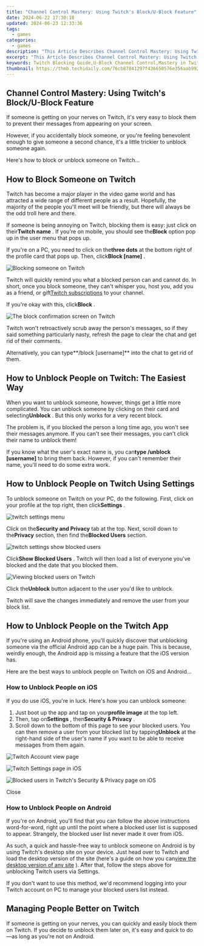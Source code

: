```yaml
---
title: "Channel Control Mastery: Using Twitch's Block/U-Block Feature"
date: 2024-06-22 17:30:18
updated: 2024-06-23 12:33:36
tags:
  - games
categories:
  - games
description: "This Article Describes Channel Control Mastery: Using Twitch's Block/U-Block Feature"
excerpt: "This Article Describes Channel Control Mastery: Using Twitch's Block/U-Block Feature"
keywords: Twitch Blocking Guide,U-Block Channel Control,Mastery in Twitch Monitoring,Effective Twitch Bans,Stream Security,Block Features on Twitch,Use U-Block for Channels
thumbnail: https://thmb.techidaily.com/76cb87841297f436650576e356aab992c1ddd1148ccda3c73b6601c2eaf3c2ce.jpg
---
```


## Channel Control Mastery: Using Twitch's Block/U-Block Feature

 If someone is getting on your nerves on Twitch, it's very easy to block them to prevent their messages from appearing on your screen.

 However, if you accidentally block someone, or you're feeling benevolent enough to give someone a second chance, it's a little trickier to unblock someone again.

Here's how to block or unblock someone on Twitch...

## How to Block Someone on Twitch

 Twitch has become a major player in the video game world and has attracted a wide range of different people as a result. Hopefully, the majority of the people you'll meet will be friendly, but there will always be the odd troll here and there.

 If someone is being annoying on Twitch, blocking them is easy: just click on their**Twitch name** . If you're on mobile, you should see the**Block** option pop up in the user menu that pops up.

 If you're on a PC, you need to click on the**three dots** at the bottom right of the profile card that pops up. Then, click**Block \[name\]** .

![Blocking someone on Twitch](https://static1.makeuseofimages.com/wordpress/wp-content/uploads/2020/12/block-unblock-twitch-dots.png)

 Twitch will quickly remind you what a blocked person can and cannot do. In short, once you block someone, they can't whisper you, host you, add you as a friend, or gift[Twitch subscriptions](https://www.makeuseof.com/tag/twitch-complete-guide-buying-subscriptions/) to your channel.

 If you're okay with this, click**Block** .

![The block confirmation screen on Twitch](https://static1.makeuseofimages.com/wordpress/wp-content/uploads/2020/12/block-unblock-twitch-confirmation.png)

 Twitch won't retroactively scrub away the person's messages, so if they said something particularly nasty, refresh the page to clear the chat and get rid of their comments.

 Alternatively, you can type**/block \[username\]** into the chat to get rid of them.

## How to Unblock People on Twitch: The Easiest Way

 When you want to unblock someone, however, things get a little more complicated. You can unblock someone by clicking on their card and selecting**Unblock** . But this only works for a very recent block.

 The problem is, if you blocked the person a long time ago, you won't see their messages anymore. If you can't see their messages, you can't click their name to unblock them!

 If you know what the user's exact name is, you can**type /unblock \[username\]** to bring them back. However, if you can't remember their name, you'll need to do some extra work.

## How to Unblock People on Twitch Using Settings

 To unblock someone on Twitch on your PC, do the following. First, click on your profile at the top right, then click**Settings** .

![twitch settings menu](https://static1.makeuseofimages.com/wordpress/wp-content/uploads/2020/12/twitch-settings-menu.png)

 Click on the**Security and Privacy** tab at the top. Next, scroll down to the**Privacy** section, then find the**Blocked Users** section.

![twitch settings show blocked users](https://static1.makeuseofimages.com/wordpress/wp-content/uploads/2020/12/twitch-settings-show-blocked-users.png)

 Click**Show Blocked Users** . Twitch will then load a list of everyone you've blocked and the date that you blocked them.

![Viewing blocked users on Twitch](https://static1.makeuseofimages.com/wordpress/wp-content/uploads/2023/09/blocked-users-twitch.jpg)

 Click the**Unblock** button adjacent to the user you'd like to unblock.

 Twitch will save the changes immediately and remove the user from your block list.

## How to Unblock People on the Twitch App

 If you're using an Android phone, you'll quickly discover that unblocking someone via the official Android app can be a huge pain. This is because, weirdly enough, the Android app is missing a feature that the iOS version has.

 Here are the best ways to unblock people on Twitch on iOS and Android...

### How to Unblock People on iOS

 If you do use iOS, you're in luck. Here's how you can unblock someone:

1. Just boot up the app and tap on your**profile image** at the top left.
2. Then, tap on**Settings** , then**Security & Privacy** .
3. Scroll down to the bottom of this page to see your blocked users. You can then remove a user from your blocked list by tapping**Unblock** at the right-hand side of the user's name if you want to be able to receive messages from them again.

![Twitch Account view page](https://static1.makeuseofimages.com/wordpress/wp-content/uploads/2023/09/01-twitch-profile-view-ios.jpg)

![Twitch Settings page in iOS](https://static1.makeuseofimages.com/wordpress/wp-content/uploads/2023/09/02-twitch-settings-ios.jpg)

![Blocked users in Twitch's Security & Privacy page on iOS](https://static1.makeuseofimages.com/wordpress/wp-content/uploads/2023/09/03-blocked-users-twitch.jpg)

Close

### How to Unblock People on Android

 If you're on Android, you'll find that you can follow the above instructions word-for-word, right up until the point where a blocked user list is supposed to appear. Strangely, the blocked user list never made it over from iOS.

 As such, a quick and hassle-free way to unblock someone on Android is by using Twitch's desktop site on your device. Just head over to Twitch and load the desktop version of the site (here's a guide on how you can[view the desktop version of any site](https://www.makeuseof.com/how-to-view-desktop-version-of-any-site-on-mobile/) ). After that, follow the steps above for unblocking Twitch users via Settings.

 If you don't want to use this method, we'd recommend logging into your Twitch account on PC to manage your blocked users list instead.

## Managing People Better on Twitch

 If someone is getting on your nerves, you can quickly and easily block them on Twitch. If you decide to unblock them later on, it's easy and quick to do—as long as you're not on Android.


<ins class="adsbygoogle"
     style="display:block"
     data-ad-format="autorelaxed"
     data-ad-client="ca-pub-7571918770474297"
     data-ad-slot="1223367746"></ins>



<ins class="adsbygoogle"
     style="display:block"
     data-ad-client="ca-pub-7571918770474297"
     data-ad-slot="8358498916"
     data-ad-format="auto"
     data-full-width-responsive="true"></ins>
